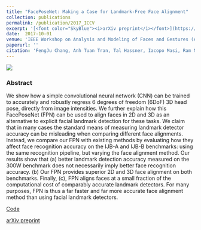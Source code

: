 ```yaml
---
title: "FacePoseNet: Making a Case for Landmark-Free Face Alignment"
collection: publications
permalink: /publication/2017_ICCV
excerpt: '[<font color="SkyBlue"><i>arXiv preprint</i></font>](https://arxiv.org/pdf/1708.07517.pdf)'
date:  2017-10-01
venue: 'IEEE Workshop on Analysis and Modeling of Faces and Gestures (AMFG), at the IEEE Int. Conf. on Computer Vision (ICCV), Venice, Italy'
paperurl: ''
citation: 'FengJu Chang, Anh Tuan Tran, Tal Hassner, Iacopo Masi, Ram Nevatia, Gerard Medioni. <i>FacePoseNet: Making a Case for Landmark-Free Face Alignment.</i> IEEE Workshop on Analysis and Modeling of Faces and Gestures (AMFG), at the IEEE Int. Conf. on Computer Vision (ICCV), Venice, Italy, 2017.'
---
```


<img src='https://osnathassner.github.io/talhassner/images/FacePoseNet - Icon.jpg'> 

### Abstract
We show how a simple convolutional neural network (CNN) can be trained to accurately and robustly regress 6 degrees of freedom (6DoF) 3D head pose, directly from image intensities. We further explain how this FacePoseNet (FPN) can be used to align faces in 2D and 3D as an alternative to explicit facial landmark detection for these tasks. We claim that in many cases the standard means of measuring landmark detector accuracy can be misleading when comparing different face alignments. Instead, we compare our FPN with existing methods by evaluating how they affect face recognition accuracy on the IJB-A and IJB-B benchmarks: using the same recognition pipeline, but varying the face alignment method. Our results show that (a) better landmark detection accuracy measured on the 300W benchmark does not necessarily imply better face recognition accuracy. (b) Our FPN provides superior 2D and 3D face alignment on both benchmarks. Finally, (c), FPN aligns faces at a small fraction of the computational cost of comparably accurate landmark detectors. For many purposes, FPN is thus a far faster and far more accurate face alignment method than using facial landmark detectors.


[Code](https://github.com/fengju514/Face-Pose-Net)

[arXiv preprint](https://arxiv.org/pdf/1708.07517.pdf)
